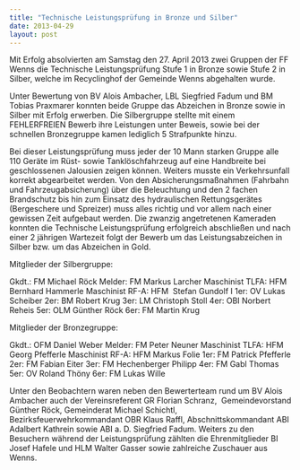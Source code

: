 ```yaml
---
title: "Technische Leistungsprüfung in Bronze und Silber"
date: 2013-04-29
layout: post
---
```


Mit Erfolg absolvierten am Samstag den 27. April 2013 zwei Gruppen der FF Wenns die Technische Leistungsprüfung Stufe 1 in Bronze sowie Stufe 2 in Silber, welche im Recyclinghof der Gemeinde Wenns abgehalten wurde.

Unter Bewertung von BV Alois Ambacher, LBL Siegfried Fadum und BM Tobias Praxmarer konnten beide Gruppe das Abzeichen in Bronze sowie in Silber mit Erfolg erwerben. Die Silbergruppe stellte mit einem FEHLERFREIEN Bewerb ihre Leistungen unter Beweis, sowie bei der schnellen Bronzegruppe kamen lediglich 5 Strafpunkte hinzu.

Bei dieser Leistungsprüfung muss jeder der 10 Mann starken Gruppe alle 110 Geräte im Rüst- sowie Tanklöschfahrzeug auf eine Handbreite bei geschlossenen Jalousien zeigen können. Weiters musste ein Verkehrsunfall korrekt abgearbeitet werden. Von den Absicherungsmaßnahmen (Fahrbahn und Fahrzeugabsicherung) über die Beleuchtung und den 2 fachen Brandschutz bis hin zum Einsatz des hydraulischen Rettungsgerätes (Bergeschere und Spreizer) muss alles richtig und vor allem nach einer gewissen Zeit aufgebaut werden. Die zwanzig angetretenen Kameraden konnten die Technische Leistungsprüfung erfolgreich abschließen und nach einer 2 jährigen Wartezeit folgt der Bewerb um das Leistungsabzeichen in Silber bzw. um das Abzeichen in Gold.

Mitglieder der Silbergruppe:

Gkdt.: FM Michael Röck
Melder: FM Markus Larcher
Maschinist TLFA: HFM Bernhard Hammerle
Maschinist RF-A: HFM  Stefan Gundolf I
1er: OV Lukas Scheiber
2er: BM Robert Krug
3er: LM Christoph Stoll
4er: OBI Norbert Reheis
5er: OLM Günther Röck
6er: FM Martin Krug

Mitglieder der Bronzegruppe:

Gkdt.: OFM Daniel Weber
Melder: FM Peter Neuner
Maschinist TLFA: HFM Georg Pfefferle
Maschinist RF-A: HFM Markus Folie
1er: FM Patrick Pfefferle
2er: FM Fabian Eiter
3er: FM Hechenberger Philipp
4er: FM Gabl Thomas
5er: OV Roland Thöny
6er: FM Lukas Wille

Unter den Beobachtern waren neben den Bewerterteam rund um BV Alois Ambacher auch der Vereinsreferent GR Florian Schranz,  Gemeindevorstand Günther Röck, Gemeinderat Michael Schichtl, Bezirksfeuerwehrkommandant OBR Klaus Raffl, Abschnittskommandant ABI Adalbert Kathrein sowie ABI a. D. Siegfried Fadum. Weiters zu den Besuchern während der Leistungsprüfung zählten die Ehrenmitglieder BI Josef Hafele und HLM Walter Gasser sowie zahlreiche Zuschauer aus Wenns.
